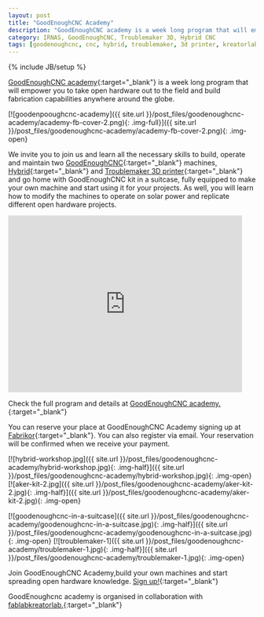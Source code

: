 ```yaml
---
layout: post
title: "GoodEnoughCNC Academy"
description: "GoodEnoughCNC academy is a week long program that will empower you to take open hardware out to the field and build fabrication capabilities anywhere around the globe."
category: IRNAS, GoodEnoughCNC, Troublemaker 3D, Hybrid CNC
tags: [goodenoughcnc, cnc, hybrid, troublemaker, 3d printer, kreatorlab, making, academy]
---
```

{% include JB/setup %}


[GoodEnoughCNC academy](http://goodenoughcnc.eu/academy/){:target="_blank"} is a week long program that will empower you to take open hardware out to the field and build fabrication capabilities anywhere around the globe.

[![goodenpooughcnc-academy]({{ site.url }}/post_files/goodenoughcnc-academy/academy-fb-cover-2.png){: .img-full}]({{ site.url }}/post_files/goodenoughcnc-academy/academy-fb-cover-2.png){: .img-open}

We invite you to join us and learn all the necessary skills to build, operate and maintain two [GoodEnoughCNC](http://goodenoughcnc.eu/){:target="_blank"} machines, [Hybrid](http://goodenoughcnc.eu/hybrid-cnc/){:target="_blank"} and [Troublemaker 3D printer](http://goodenoughcnc.eu/troublemaker-3d/){:target="_blank"} and go home with GoodEnoughCNC kit in a suitcase, fully equipped to make your own machine and start using it for your projects. As well, you will learn how to modify the machines to operate on solar power and replicate different open hardware projects.


<iframe width="94.5%" height="360px" src="https://www.youtube.com/embed/cwCS9VH-KOQ" frameborder="0" allowfullscreen></iframe>



Check the full program and details at [GoodEnoughCNC academy.](http://goodenoughcnc.eu/academy/){:target="_blank"}



You can reserve your place at GoodEnoughCNC Academy signing up at [Fabrikor](http://fabrikor.eu/goodenoughcnc/goodenoughcnc-academy){:target="_blank"}. You can also register via email. Your reservation will be confirmed when we receive your payment.


[![hybrid-workshop.jpg]({{ site.url }}/post_files/goodenoughcnc-academy/hybrid-workshop.jpg){: .img-half}]({{ site.url }}/post_files/goodenoughcnc-academy/hybrid-workshop.jpg){: .img-open}
[![aker-kit-2.jpg]({{ site.url }}/post_files/goodenoughcnc-academy/aker-kit-2.jpg){: .img-half}]({{ site.url }}/post_files/goodenoughcnc-academy/aker-kit-2.jpg){: .img-open}

[![goodenoughcnc-in-a-suitcase]({{ site.url }}/post_files/goodenoughcnc-academy/goodenoughcnc-in-a-suitcase.jpg){: .img-half}]({{ site.url }}/post_files/goodenoughcnc-academy/goodenoughcnc-in-a-suitcase.jpg){: .img-open}
[![troublemaker-1]({{ site.url }}/post_files/goodenoughcnc-academy/troublemaker-1.jpg){: .img-half}]({{ site.url }}/post_files/goodenoughcnc-academy/troublemaker-1.jpg){: .img-open}

Join GoodEnoughCNC Academy,build your own machines and start spreading open hardware knowledge.
[Sign up!](http://fabrikor.eu/goodenoughcnc/goodenoughcnc-academy){:target="_blank"}

GoodEnoughcnc academy is organised in collaboration with [fablabkreatorlab.](http://www.kreatorlab.si/){:target="_blank"}

